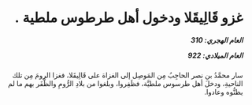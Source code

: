 <h1 dir="rtl">غزو قَالِيقَلا ودخول أهل طرطوس ملطية .</h1>

<h5 dir="rtl">العام الهجري:  310

العام الميلادي: 922

</h5>

<p dir="rtl">سار محمَّدُ بن نصر الحاجِبُ مِن المَوصِل إلى الغزاة على قَالِيقَلا، فغزا الرومَ مِن تلك الناحيةِ، ودخلَ أهل طرسوس ملطيَّة، فظَفِروا، وبلغوا من بلادِ الرُّومِ والظَّفَر بهم ما لم يظنُّوه وعادوا.</p></br>
